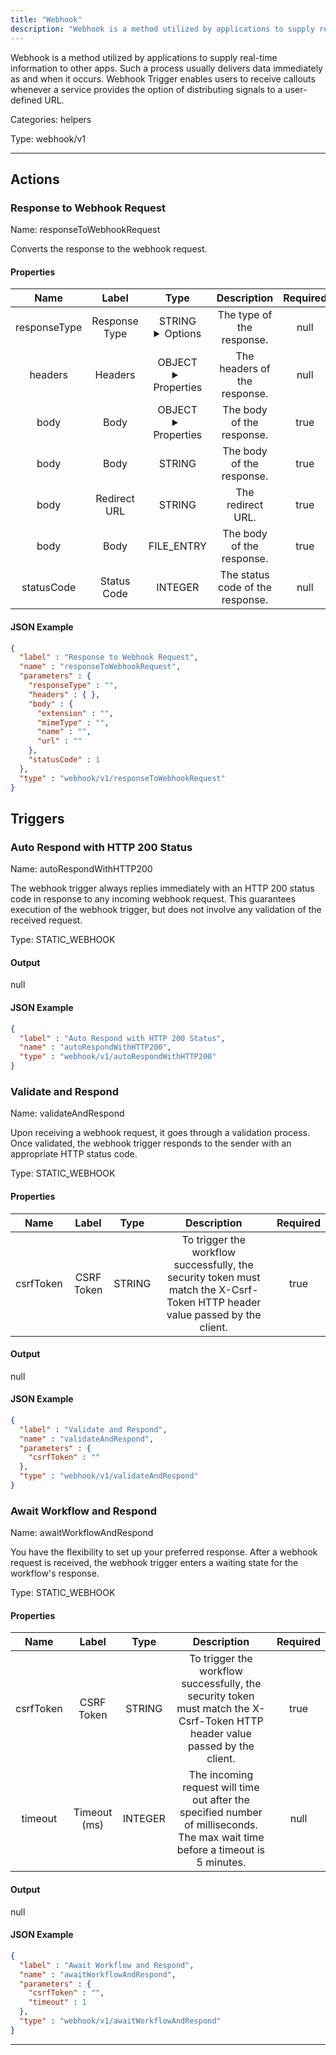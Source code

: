 ```yaml
---
title: "Webhook"
description: "Webhook is a method utilized by applications to supply real-time information to other apps. Such a process usually delivers data immediately as and when it occurs. Webhook Trigger enables users to receive callouts whenever a service provides the option of distributing signals to a user-defined URL."
---
```


Webhook is a method utilized by applications to supply real-time information to other apps. Such a process usually delivers data immediately as and when it occurs. Webhook Trigger enables users to receive callouts whenever a service provides the option of distributing signals to a user-defined URL.


Categories: helpers


Type: webhook/v1

<hr />




## Actions


### Response to Webhook Request
Name: responseToWebhookRequest

Converts the response to the webhook request.

#### Properties

|      Name       |      Label     |     Type     |     Description     | Required |
|:---------------:|:--------------:|:------------:|:-------------------:|:--------:|
| responseType | Response Type | STRING <details> <summary> Options </summary> JSON, RAW, BINARY, REDIRECT, NO_DATA </details> | The type of the response. | null |
| headers | Headers | OBJECT <details> <summary> Properties </summary> {} </details> | The headers of the response. | null |
| body | Body | OBJECT <details> <summary> Properties </summary> {} </details> | The body of the response. | true |
| body | Body | STRING | The body of the response. | true |
| body | Redirect URL | STRING | The redirect URL. | true |
| body | Body | FILE_ENTRY | The body of the response. | true |
| statusCode | Status Code | INTEGER | The status code of the response. | null |


#### JSON Example
```json
{
  "label" : "Response to Webhook Request",
  "name" : "responseToWebhookRequest",
  "parameters" : {
    "responseType" : "",
    "headers" : { },
    "body" : {
      "extension" : "",
      "mimeType" : "",
      "name" : "",
      "url" : ""
    },
    "statusCode" : 1
  },
  "type" : "webhook/v1/responseToWebhookRequest"
}
```




## Triggers


### Auto Respond with HTTP 200 Status
Name: autoRespondWithHTTP200

The webhook trigger always replies immediately with an HTTP 200 status code in response to any incoming webhook request. This guarantees execution of the webhook trigger, but does not involve any validation of the received request.

Type: STATIC_WEBHOOK


#### Output


null

#### JSON Example
```json
{
  "label" : "Auto Respond with HTTP 200 Status",
  "name" : "autoRespondWithHTTP200",
  "type" : "webhook/v1/autoRespondWithHTTP200"
}
```


### Validate and Respond
Name: validateAndRespond

Upon receiving a webhook request, it goes through a validation process. Once validated, the webhook trigger responds to the sender with an appropriate HTTP status code.

Type: STATIC_WEBHOOK

#### Properties

|      Name       |      Label     |     Type     |     Description     | Required |
|:---------------:|:--------------:|:------------:|:-------------------:|:--------:|
| csrfToken | CSRF Token | STRING | To trigger the workflow successfully, the security token must match the X-Csrf-Token HTTP header value passed by the client. | true |


#### Output


null

#### JSON Example
```json
{
  "label" : "Validate and Respond",
  "name" : "validateAndRespond",
  "parameters" : {
    "csrfToken" : ""
  },
  "type" : "webhook/v1/validateAndRespond"
}
```


### Await Workflow and Respond
Name: awaitWorkflowAndRespond

You have the flexibility to set up your preferred response. After a webhook request is received, the webhook trigger enters a waiting state for the workflow's response.

Type: STATIC_WEBHOOK

#### Properties

|      Name       |      Label     |     Type     |     Description     | Required |
|:---------------:|:--------------:|:------------:|:-------------------:|:--------:|
| csrfToken | CSRF Token | STRING | To trigger the workflow successfully, the security token must match the X-Csrf-Token HTTP header value passed by the client. | true |
| timeout | Timeout (ms) | INTEGER | The incoming request will time out after the specified number of milliseconds. The max wait time before a timeout is 5 minutes. | null |


#### Output


null

#### JSON Example
```json
{
  "label" : "Await Workflow and Respond",
  "name" : "awaitWorkflowAndRespond",
  "parameters" : {
    "csrfToken" : "",
    "timeout" : 1
  },
  "type" : "webhook/v1/awaitWorkflowAndRespond"
}
```


<hr />

